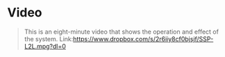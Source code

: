 # Video
>This is an eight-minute video that shows the operation and effect of the system.
>Link:https://www.dropbox.com/s/2r6iiy8cf0bjsjf/SSP-L2L.mpg?dl=0